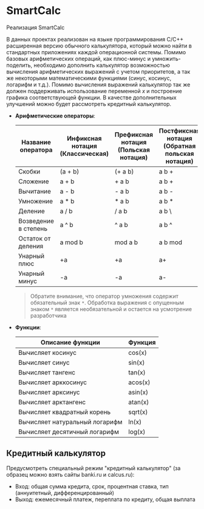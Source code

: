# SmartCalc

Реализация SmartCalc

В данных проектах реализован на языке программирования С/С++ расширенная версию обычного калькулятора, который можно найти в стандартных приложениях каждой операционной системы. Помимо базовых арифметических операций, как плюс-минус и умножить-поделить, необходимо дополнить калькулятор возможностью вычисления арифметических выражений с учетом приоритетов, а так же некоторыми математическими функциями (синус, косинус, логарифм и т.д.). Помимо вычисления выражений калькулятор так же должен поддерживать использование переменной _x_ и построение графика соответствующей функции. В качестве дополнительных улучшений можно будет рассмотреть кредитный калькулятор.

- **Арифметические операторы**:

  | Название оператора   | Инфиксная нотация <br /> (Классическая) | Префиксная нотация <br /> (Польская нотация) | Постфиксная нотация <br /> (Обратная польская нотация) |
  | -------------------- | --------------------------------------- | -------------------------------------------- | ------------------------------------------------------ |
  | Скобки               | (a + b)                                 | (+ a b)                                      | a b +                                                  |
  | Сложение             | a + b                                   | + a b                                        | a b +                                                  |
  | Вычитание            | a - b                                   | - a b                                        | a b -                                                  |
  | Умножение            | a \* b                                  | \* a b                                       | a b \*                                                 |
  | Деление              | a / b                                   | / a b                                        | a b \                                                  |
  | Возведение в степень | a ^ b                                   | ^ a b                                        | a b ^                                                  |
  | Остаток от деления   | a mod b                                 | mod a b                                      | a b mod                                                |
  | Унарный плюс         | +a                                      | +a                                           | a+                                                     |
  | Унарный минус        | -a                                      | -a                                           | a-                                                     |

  > Обратите внимание, что оператор умножения содержит обязательный знак `*`. Обработка выражения с опущенным знаком `*` является необязательной и остается на усмотрение разработчика

- **Функции**:

  | Описание функции               | Функция |
  | ------------------------------ | ------- |
  | Вычисляет косинус              | cos(x)  |
  | Вычисляет синус                | sin(x)  |
  | Вычисляет тангенс              | tan(x)  |
  | Вычисляет арккосинус           | acos(x) |
  | Вычисляет арксинус             | asin(x) |
  | Вычисляет арктангенс           | atan(x) |
  | Вычисляет квадратный корень    | sqrt(x) |
  | Вычисляет натуральный логарифм | ln(x)   |
  | Вычисляет десятичный логарифм  | log(x)  |

## Кредитный калькулятор

Предусмотреть специальный режим "кредитный калькулятор" (за образец можно взять сайты banki.ru и calcus.ru):

- Вход: общая сумма кредита, срок, процентная ставка, тип (аннуитетный, дифференцированный)
- Выход: ежемесячный платеж, переплата по кредиту, общая выплата
